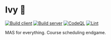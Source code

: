 # Ivy 🌿

[![Build client](https://github.com/mseckykoebel/ivy/actions/workflows/ivy-build.yml/badge.svg)](https://github.com/mseckykoebel/ivy/actions/workflows/ivy-build.yml) [![Build server](https://github.com/mseckykoebel/ivy/actions/workflows/server-build.yml/badge.svg)](https://github.com/mseckykoebel/ivy/actions/workflows/ivy-build.yml) [![CodeQL](https://github.com/mseckykoebel/ivy/actions/workflows/codeql-analysis.yml/badge.svg)](https://github.com/mseckykoebel/ivy/actions/workflows/codeql-analysis.yml) [![Lint](https://github.com/mseckykoebel/ivy/actions/workflows/lint.yml/badge.svg)](https://github.com/mseckykoebel/ivy/actions/workflows/lint.yml)

MAS for everything. Course scheduling endgame.
